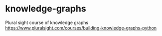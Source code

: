 # knowledge-graphs
Plural sight course of knowledge graphs 
https://www.pluralsight.com/courses/building-knowledge-graphs-python
